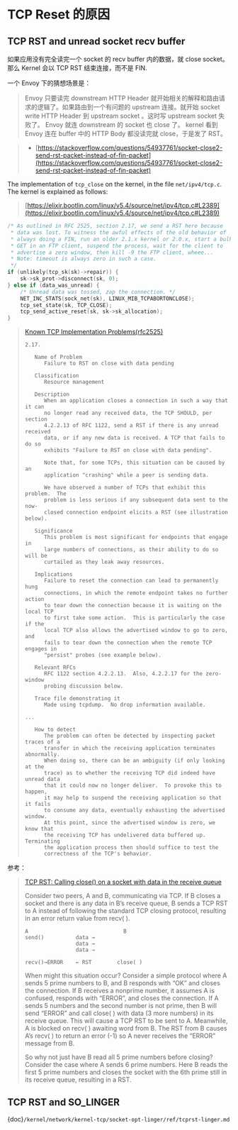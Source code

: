 # TCP Reset 的原因



## TCP RST and unread socket recv buffer

如果应用没有完全读完一个 socket 的 recv buffer 内的数据，就 close socket。那么 Kernel 会以 TCP RST 结束连接，而不是 FIN.

一个 Envoy 下的猜想场景是：

> Envoy 只要读完 downstream HTTP Header 就开始相关的解释和路由请求的逻辑了。如果路由到一个有问题的 upstream 连接。就开始 socket write HTTP Header 到 upstream socket 。这时写 upstream socket 失败了。 Envoy 就连 downstream 的 socket 也 close 了。 kernel 看到 Envoy 连在 buffer 中的 HTTP Body 都没读完就 close，于是发了 RST。




> - [https://stackoverflow.com/questions/54937761/socket-close2-send-rst-packet-instead-of-fin-packet](https://stackoverflow.com/questions/54937761/socket-close2-send-rst-packet-instead-of-fin-packet)



The implementation of `tcp_close` on the kernel, in the file `net/ipv4/tcp.c`.
The kernel is explained as follows:

> [https://elixir.bootlin.com/linux/v5.4/source/net/ipv4/tcp.c#L2389](https://elixir.bootlin.com/linux/v5.4/source/net/ipv4/tcp.c#L2389)

```c
/* As outlined in RFC 2525, section 2.17, we send a RST here because
 * data was lost. To witness the awful effects of the old behavior of
 * always doing a FIN, run an older 2.1.x kernel or 2.0.x, start a bulk
 * GET in an FTP client, suspend the process, wait for the client to
 * advertise a zero window, then kill -9 the FTP client, wheee...
 * Note: timeout is always zero in such a case.
 */
if (unlikely(tcp_sk(sk)->repair)) {
    sk->sk_prot->disconnect(sk, 0);
} else if (data_was_unread) {
    /* Unread data was tossed, zap the connection. */
    NET_INC_STATS(sock_net(sk), LINUX_MIB_TCPABORTONCLOSE);
    tcp_set_state(sk, TCP_CLOSE);
    tcp_send_active_reset(sk, sk->sk_allocation);
}
```



> [Known TCP Implementation Problems(rfc2525)](https://datatracker.ietf.org/doc/html/rfc2525#section-2.17)
>
> ```
> 2.17.
> 
>    Name of Problem
>       Failure to RST on close with data pending
> 
>    Classification
>       Resource management
> 
>    Description
>       When an application closes a connection in such a way that it can
>       no longer read any received data, the TCP SHOULD, per section
>       4.2.2.13 of RFC 1122, send a RST if there is any unread received
>       data, or if any new data is received. A TCP that fails to do so
>       exhibits "Failure to RST on close with data pending".
> 
>       Note that, for some TCPs, this situation can be caused by an
>       application "crashing" while a peer is sending data.
> 
>       We have observed a number of TCPs that exhibit this problem.  The
>       problem is less serious if any subsequent data sent to the now-
>       closed connection endpoint elicits a RST (see illustration below).
>       
>    Significance
>       This problem is most significant for endpoints that engage in
>       large numbers of connections, as their ability to do so will be
>       curtailed as they leak away resources.
> 
>    Implications
>       Failure to reset the connection can lead to permanently hung
>       connections, in which the remote endpoint takes no further action
>       to tear down the connection because it is waiting on the local TCP
>       to first take some action.  This is particularly the case if the
>       local TCP also allows the advertised window to go to zero, and
>       fails to tear down the connection when the remote TCP engages in
>       "persist" probes (see example below).
> 
>    Relevant RFCs
>       RFC 1122 section 4.2.2.13.  Also, 4.2.2.17 for the zero-window
>       probing discussion below.
> 
>    Trace file demonstrating it
>       Made using tcpdump.  No drop information available.
>       
> ...
> 
>    How to detect
>       The problem can often be detected by inspecting packet traces of a
>       transfer in which the receiving application terminates abnormally.
>       When doing so, there can be an ambiguity (if only looking at the
>       trace) as to whether the receiving TCP did indeed have unread data
>       that it could now no longer deliver.  To provoke this to happen,
>       it may help to suspend the receiving application so that it fails
>       to consume any data, eventually exhausting the advertised window.
>       At this point, since the advertised window is zero, we know that
>       the receiving TCP has undelivered data buffered up.  Terminating
>       the application process then should suffice to test the
>       correctness of the TCP's behavior.      
> ```





参考：

> [TCP RST: Calling close() on a socket with data in the receive queue](https://cs.baylor.edu/~donahoo/practical/CSockets/TCPRST.pdf)
>
> Consider two peers, A and B, communicating via TCP. If B closes a socket and there is any data in B’s receive queue, B sends a TCP RST to A instead of following the standard TCP closing protocol, resulting in an error return value from recv( ). 
>
> ```
> A                              B
> send()          data → 
>                 data → 
>                 data → 
> 
> recv()→ERROR    ← RST        close( ) 
> ```
>
> 
>
> When might this situation occur? Consider a simple protocol where A sends 5 prime numbers to B, and B responds with “OK” and closes the connection. If B receives a nonprime number, it assumes A is confused, responds with “ERROR”, and closes the connection. If A sends 5 numbers and the second number is not prime, then B will send “ERROR” and call close( ) with data (3 more numbers) in its receive queue. This will cause a TCP RST to be sent to A. Meanwhile, A is blocked on recv( ) awaiting word from B. The RST from B causes A’s recv( ) to return an error (-1) so A never receives the “ERROR” message from B. 
>
> 
>
> So why not just have B read all 5 prime numbers before closing? Consider the case where A sends 6 prime numbers. Here B reads the first 5 prime numbers and closes the socket with the 6th prime still in its receive queue, resulting in a RST. 





## TCP RST and SO_LINGER

{doc}`/kernel/network/kernel-tcp/socket-opt-linger/ref/tcprst-linger.md`